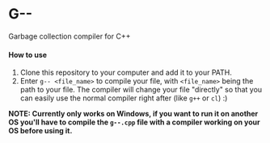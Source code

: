# G--
Garbage collection compiler for C++

#### How to use
1. Clone this repository to your computer and add it to your PATH.
2. Enter `g-- <file_name>` to compile your file, with `<file_name>` being the path to your file. The compiler will change your file "directly" so that you can easily use the normal compiler right after (like `g++` or `cl`) :)

**NOTE: Currently only works on Windows, if you want to run it on another OS you'll have to compile the `g--.cpp` file with a compiler working on your OS before using it.**
